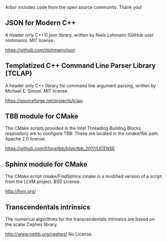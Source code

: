 Arbor includes code from the open source community. Thank you!

## JSON for Modern C++

A header only C++11 json library, written by Niels Lohmann (GitHub user nlohmann).
MIT license.

https://github.com/nlohmann/json

## Templatized C++ Command Line Parser Library (TCLAP)

A header only C++ library for command line argument parsing, written by Michael E. Smoot.
MIT license.

https://sourceforge.net/projects/tclap

## TBB module for CMake

The CMake scripts provided in the Intel Threading Building Blocks respository are
to configure TBB. These are located in the cmake/tbb path.
Apache 2.0 license.

https://github.com/01org/tbb/blob/tbb_2017/LICENSE

## Sphinx module for CMake

The CMake script cmake/FindSphinx.cmake is a modified version of a script from the LLVM
project.
BSD License.

http://llvm.org/

## Transcendentals intrinsics

The numerical algorithms for the transcendentals intrinsics are based on the scalar Cephes library.

http://www.netlib.org/cephes/
No License.
